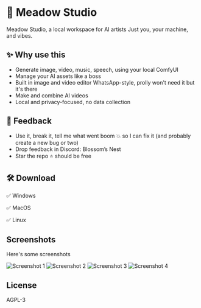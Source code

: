 # 🌱 Meadow Studio

Meadow Studio, a local workspace for AI artists
Just you, your machine, and vibes.


## ✨ Why use this

 - Generate image, video, music, speech, using your local ComfyUI
 - Manage your AI assets like a boss
 - Built in image and video editor WhatsApp-style, prolly won't need it but it's there
 - Make and combine AI videos
 - Local and privacy-focused, no data collection


## 💌 Feedback

- Use it, break it, tell me what went boom 💥 so I can fix it (and probably create a new bug or two)
- Drop feedback in Discord: Blossom’s Nest
- Star the repo ⭐ should be free


## 🛠 Download

✅ Windows

✅ MacOS

✅ Linux


## Screenshots

Here's some screenshots

![Screenshot 1](./screenshots/1.png)
![Screenshot 2](./screenshots/2.png)
![Screenshot 3](./screenshots/3.png)
![Screenshot 4](./screenshots/4.png)

## License

AGPL-3

